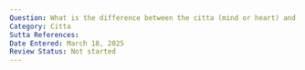 ```yaml
---
Question: What is the difference between the citta (mind or heart) and jīva (soul)?
Category: Citta
Sutta References:
Date Entered: March 18, 2025
Review Status: Not started
---
```

